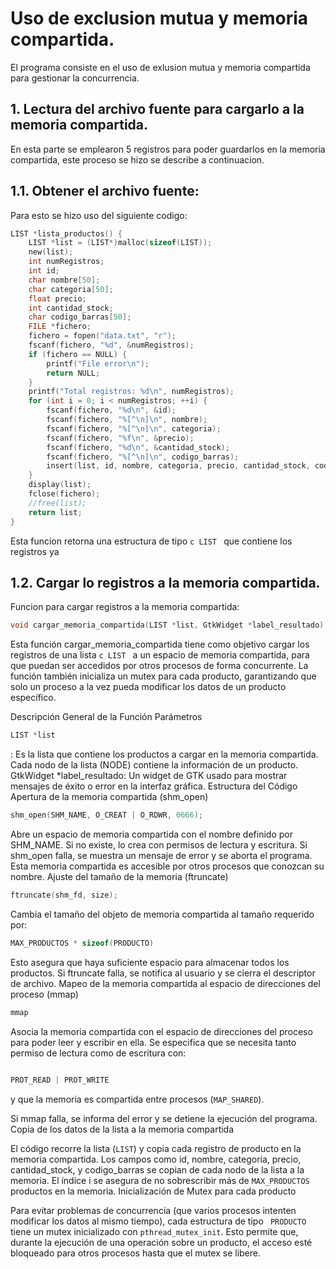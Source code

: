 # Uso de exclusion mutua y memoria compartida.

El programa consiste en el uso de exlusion mutua y memoria compartida para gestionar la concurrencia.

## 1. Lectura del archivo fuente para cargarlo a la memoria compartida.
En esta parte se emplearon 5 registros para poder guardarlos en la memoria compartida, este proceso se hizo se describe a continuacion.
## 1.1. Obtener el archivo fuente:
Para esto se hizo uso del siguiente codigo:
```c
LIST *lista_productos() {	
	LIST *list = (LIST*)malloc(sizeof(LIST));
	new(list);
	int numRegistros;
	int id;
	char nombre[50];
	char categoria[50];
	float precio;
	int cantidad_stock;
	char codigo_barras[50];
	FILE *fichero;
	fichero = fopen("data.txt", "r");
	fscanf(fichero, "%d", &numRegistros);
	if (fichero == NULL) {
		printf("File error\n");
		return NULL;
	}
	printf("Total registros: %d\n", numRegistros);
	for (int i = 0; i < numRegistros; ++i) {
		fscanf(fichero, "%d\n", &id);
		fscanf(fichero, "%[^\n]\n", nombre);
		fscanf(fichero, "%[^\n]\n", categoria);
		fscanf(fichero, "%f\n", &precio);
		fscanf(fichero, "%d\n", &cantidad_stock);
		fscanf(fichero, "%[^\n]\n", codigo_barras);
		insert(list, id, nombre, categoria, precio, cantidad_stock, codigo_barras);
	}
	display(list);
	fclose(fichero);
	//free(list);
	return list;
}
```
Esta funcion retorna una estructura de tipo ```c LIST ``` que contiene los registros ya

## 1.2. Cargar lo registros a la memoria compartida.
Funcion para cargar registros a la memoria compartida:
```c
void cargar_memoria_compartida(LIST *list, GtkWidget *label_resultado);
```

Esta función cargar_memoria_compartida tiene como objetivo cargar los registros de una lista ```c LIST ``` a un espacio de memoria compartida, para que puedan ser accedidos por otros procesos de forma concurrente. La función también inicializa un mutex para cada producto, garantizando que solo un proceso a la vez pueda modificar los datos de un producto específico.

Descripción General de la Función
Parámetros
```c 
LIST *list
```
: Es la lista que contiene los productos a cargar en la memoria compartida. Cada nodo de la lista (NODE) contiene la información de un producto.
GtkWidget *label_resultado: Un widget de GTK usado para mostrar mensajes de éxito o error en la interfaz gráfica.
Estructura del Código
Apertura de la memoria compartida (shm_open)

```c 
shm_open(SHM_NAME, O_CREAT | O_RDWR, 0666);
```
Abre un espacio de memoria compartida con el nombre definido por SHM_NAME. Si no existe, lo crea con permisos de lectura y escritura.
Si shm_open falla, se muestra un mensaje de error y se aborta el programa.
Esta memoria compartida es accesible por otros procesos que conozcan su nombre.
Ajuste del tamaño de la memoria (ftruncate)

```c 
ftruncate(shm_fd, size);
```
Cambia el tamaño del objeto de memoria compartida al tamaño requerido por: 
```c 
MAX_PRODUCTOS * sizeof(PRODUCTO)
```
Esto asegura que haya suficiente espacio para almacenar todos los productos.
Si ftruncate falla, se notifica al usuario y se cierra el descriptor de archivo.
Mapeo de la memoria compartida al espacio de direcciones del proceso (mmap)

```c 
mmap
```
Asocia la memoria compartida con el espacio de direcciones del proceso para poder leer y escribir en ella. Se especifica que se necesita tanto permiso de lectura como de escritura con: 
```c 

PROT_READ | PROT_WRITE 

```
y que la memoria es compartida entre procesos (``` MAP_SHARED ```).

Si mmap falla, se informa del error y se detiene la ejecución del programa.
Copia de los datos de la lista a la memoria compartida

El código recorre la lista (``` LIST ```) y copia cada registro de producto en la memoria compartida. Los campos como id, nombre, categoría, precio, cantidad_stock, y codigo_barras se copian de cada nodo de la lista a la memoria.
El índice i se asegura de no sobrescribir más de ``` MAX_PRODUCTOS ``` productos en la memoria.
Inicialización de Mutex para cada producto

Para evitar problemas de concurrencia (que varios procesos intenten modificar los datos al mismo tiempo), cada estructura de tipo ``` PRODUCTO``` tiene un mutex inicializado con ``` pthread_mutex_init ```. Esto permite que, durante la ejecución de una operación sobre un producto, el acceso esté bloqueado para otros procesos hasta que el mutex se libere.

